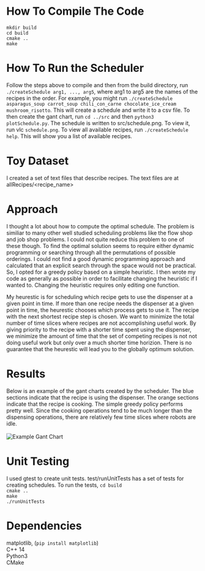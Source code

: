 # How To Compile The Code
```mkdir build``` <br />
```cd build``` <br />
```cmake ..``` <br />
```make```

# How To Run the Scheduler 
Follow the steps above to compile and then from the build directory, run ```./createSchedule arg1, ..., arg5```, where arg1 to arg5 are the names of the recipes in the order. For example, you might run ```./createSchedule asparagus_soup carrot_soup chili_con_carne chocolate_ice_cream mushroom_risotto```. This will create a schedule and write it to a csv file. To then create the gant chart, run ```cd ../src``` and then ```python3 plotSchedule.py```. The schedule is written to src/schedule.png. To view it, run vlc ```schedule.png```. To view all available recipes, run ```./createSchedule help```. This will show you a list of available recipes.

# Toy Dataset
I created a set of text files that describe recipes. The text files are at allRecipes/<recipe_name>

# Approach
I thought a lot about how to compute the optimal schedule. The problem is similiar to many other well studied scheduling problems like the flow shop and job shop problems. I could not quite reduce this problem to one of these though. To find the optimal solution seems to require either dynamic programming or searching through all the permutations of possible orderings. I could not find a good dynamic programming approach and calculated that an explicit search through the space would not be practical. So, I opted for a greedy policy based on a simple heuristic. I then wrote my code as generally as possible in order to facilitate changing the heuristic if I wanted to. Changing the heuristic requires only editing one function. <br />

My heurestic is for scheduling which recipe gets to use the dispenser at a given point in time. If more than one recipe needs the dispenser at a given point in time, the heurestic chooses which process gets to use it. The recipe with the next shortest recipe step is chosen. We want to minimize the total number of time slices where recipes are not accomplishing useful work. By giving priority to the recipe with a shorter time spent using the dispenser, we minimize the amount of time that the set of competing recipes is not not doing useful work but only over a much shorter time horizion. There is no guarantee that the heurestic will lead you to the globally optimum solution. 


# Results 
Below is an example of the gant charts created by the scheduler. The blue sections indicate that the recipe is using the dispenser. The orange sections indicate that the recipe is cooking. The simple greedy policy performs pretty well. Since the cooking operations tend to be much longer than the dispensing operations, there are relatively few time slices where robots are idle. 
<br />  
![Example Gant Chart](media/schedule.png)



# Unit Testing
I used gtest to create unit tests. test/runUnitTests has a set of tests for creating schedules. To run the tests, ```cd build``` <br />
```cmake ..``` <br />
```make``` <br />
```./runUnitTests```

# Dependencies
matplotlib, (```pip install matplotlib```) <br />
C++ 14 <br />
Python3 <br />
CMake <br />
